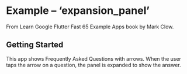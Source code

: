 # Example – ‘expansion_panel’

From Learn Google Flutter Fast 65 Example Apps book by Mark Clow.

## Getting Started

This app shows Frequently Asked Questions with arrows. When the user taps the arrow on a question, the panel is expanded to show the answer.
